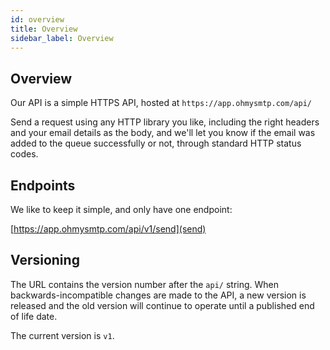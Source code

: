 ```yaml
---
id: overview
title: Overview
sidebar_label: Overview
---
```


## Overview

Our API is a simple HTTPS API, hosted at `https://app.ohmysmtp.com/api/`

Send a request using any HTTP library you like, including the right headers and your email details as the body, and we'll let you know if the email was added to the queue successfully or not, through standard HTTP status codes.

## Endpoints

We like to keep it simple, and only have one endpoint:

[https://app.ohmysmtp.com/api/v1/send](send)

## Versioning

The URL contains the version number after the `api/` string. When backwards-incompatible changes are made to the API, a new version is released and the old version will continue to operate until a published end of life date.

The current version is `v1`.